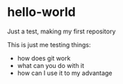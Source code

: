 # hello-world
Just a test, making my first repository

This is just me testing things:

* how does git work
* what can you do with it
* how can I use it to my advantage

